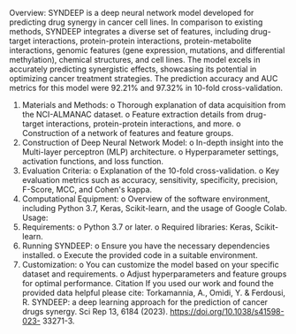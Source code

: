 Overview:
SYNDEEP is a deep neural network model developed for predicting drug synergy in cancer cell lines. In comparison to existing methods, SYNDEEP integrates a diverse set of features, including drug-target interactions, protein-protein interactions, protein-metabolite interactions, genomic features (gene expression, mutations, and differential methylation), chemical structures, and cell lines. The model excels in accurately predicting synergistic effects, showcasing its potential in optimizing cancer treatment strategies. The prediction accuracy and AUC metrics for this model were 92.21% and 97.32% in 10-fold cross-validation.
1.	Materials and Methods:
o	Thorough explanation of data acquisition from the NCI-ALMANAC dataset.
o	Feature extraction details from drug-target interactions, protein-protein interactions, and more.
o	Construction of a network of features and feature groups.
2.	Construction of Deep Neural Network Model:
o	In-depth insight into the Multi-layer perceptron (MLP) architecture.
o	Hyperparameter settings, activation functions, and loss function.
3.	Evaluation Criteria:
o	Explanation of the 10-fold cross-validation.
o	Key evaluation metrics such as accuracy, sensitivity, specificity, precision, F-Score, MCC, and Cohen's kappa.
4.	Computational Equipment:
o	Overview of the software environment, including Python 3.7, Keras, Scikit-learn, and the usage of Google Colab.
Usage:
1.	Requirements:
o	Python 3.7 or later.
o	Required libraries: Keras, Scikit-learn.
2.	Running SYNDEEP:
o	Ensure you have the necessary dependencies installed.
o	Execute the provided code in a suitable environment.
3.	Customization:
o	You can customize the model based on your specific dataset and requirements.
o	Adjust hyperparameters and feature groups for optimal performance.
Citation
If you used our work and found the provided data helpful please cite:
Torkamannia, A., Omidi, Y. & Ferdousi, R. SYNDEEP: a deep learning approach for the prediction of cancer drugs synergy. Sci Rep 13, 6184 (2023). https://doi.org/10.1038/s41598-023- 33271-3.


